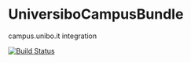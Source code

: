 UniversiboCampusBundle
======================

campus.unibo.it integration

[![Build Status](https://travis-ci.org/UniversiBO/UniversiboCampusBundle.png?branch=master)](https://travis-ci.org/UniversiBO/UniversiboCampusBundle)
